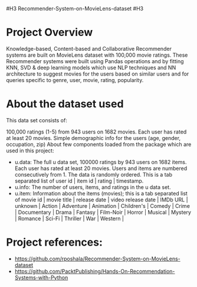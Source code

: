 #H3 Recommender-System-on-MovieLens-dataset #H3
# Project Overview #
Knowledge-based, Content-based and Collaborative Recommender systems are built on MovieLens dataset with 100,000 movie ratings. These Recommender systems were built using Pandas operations and by fitting KNN, SVD & deep learning models which use NLP techniques and NN architecture to suggest movies for the users based on similar users and for queries specific to genre, user, movie, rating, popularity.

# About the dataset used #
This data set consists of:

100,000 ratings (1-5) from 943 users on 1682 movies.
Each user has rated at least 20 movies.
Simple demographic info for the users (age, gender, occupation, zip)
About few components loaded from the package which are used in this project:

- u.data: The full u data set, 100000 ratings by 943 users on 1682 items. Each user has rated at least 20 movies. Users and items are numbered consecutively from 1. The data is randomly ordered. This is a tab separated list of user id | item id | rating | timestamp.
- u.info: The number of users, items, and ratings in the u data set.
- u.item: Information about the items (movies); this is a tab separated list of movie id | movie title | release date | video release date | IMDb URL | unknown | Action | Adventure | Animation | Children's | Comedy | Crime | Documentary | Drama | Fantasy | Film-Noir | Horror | Musical | Mystery | Romance | Sci-Fi | Thriller | War | Western |

# Project references: #
+ https://github.com/rposhala/Recommender-System-on-MovieLens-dataset
+ https://github.com/PacktPublishing/Hands-On-Recommendation-Systems-with-Python
